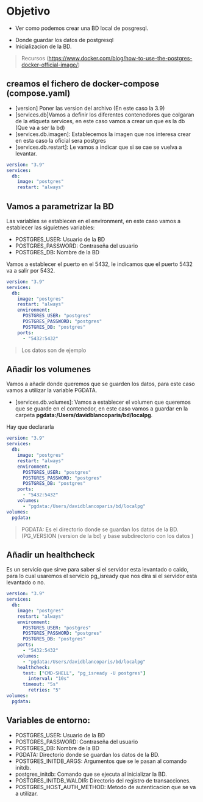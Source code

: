 # Objetivo

- Ver como podemos crear una BD local de posgresql.

* Donde guardar los datos de postgresql
* Inicializacion de la BD.

> Recursos (https://www.docker.com/blog/how-to-use-the-postgres-docker-official-image/)

## creamos el fichero de docker-compose (compose.yaml)

- [version] Poner las version del archivo (En este caso la 3.9)
- [services.db]Vamos a definir los diferentes contenedores que colgaran de la etiqueta services, en este caso vamos a crear un que es la db (Que va a ser la bd)
- [services.db.imagen]: Establecemos la imagen que nos interesa crear en esta caso la oficial sera postgres
- [services.db.restart]: Le vamos a indicar que si se cae se vuelva a levantar.

```yaml
version: "3.9"
services:
  db:
    image: "postgres"
    restart: "always"
```

## Vamos a parametrizar la BD

Las variables se establecen en el environment, en este caso vamos a establecer las siguietnes variables:

- POSTGRES_USER: Usuario de la BD
- POSTGRES_PASSWORD: Contraseña del usuario
- POSTGRES_DB: Nombre de la BD

Vamos a establecer el puerto en el 5432, le indicamos que el puerto 5432 va a salir por 5432.

```yaml
version: "3.9"
services:
  db:
    image: "postgres"
    restart: "always"
    environment:
      POSTGRES_USER: "postgres"
      POSTGRES_PASSWORD: "postgres"
      POSTGRES_DB: "postgres"
    ports:
      - "5432:5432"
```

> Los datos son de ejemplo

## Añadir los volumenes

Vamos a añadir donde queremos que se guarden los datos, para este caso vamos a utilizar la variable PGDATA.

- [services.db.volumes]: Vamos a establecer el volumen que queremos que se guarde en el contenedor, en este caso vamos a guardar en la carpeta **pgdata:/Users/davidblancoparis/bd/localpg**.

Hay que declararla

```yaml
version: "3.9"
services:
  db:
    image: "postgres"
    restart: "always"
    environment:
      POSTGRES_USER: "postgres"
      POSTGRES_PASSWORD: "postgres"
      POSTGRES_DB: "postgres"
    ports:
      - "5432:5432"
    volumes:
      - "pgdata:/Users/davidblancoparis/bd/localpg"
volumes:
  pgdata:
```

> PGDATA: Es el directorio donde se guardan los datos de la BD. (PG_VERSION (version de la bd) y base subdirectorio con los datos )

## Añadir un healthcheck

Es un servicio que sirve para saber si el servidor esta levantado o caido, para lo cual usaremos el servicio pg_isready que nos dira si el servidor esta levantado o no.

```yaml
version: "3.9"
services:
  db:
    image: "postgres"
    restart: "always"
    environment:
      POSTGRES_USER: "postgres"
      POSTGRES_PASSWORD: "postgres"
      POSTGRES_DB: "postgres"
    ports:
      - "5432:5432"
    volumes:
      - "pgdata:/Users/davidblancoparis/bd/localpg"
    healthcheck:
      test: ["CMD-SHELL", "pg_isready -U postgres"]
        interval: "10s"
      timeout: "5s"
        retries: "5"
volumes:
  pgdata:
```

## Variables de entorno:

- POSTGRES_USER: Usuario de la BD
- POSTGRES_PASSWORD: Contraseña del usuario
- POSTGRES_DB: Nombre de la BD
- PGDATA: Directorio donde se guardan los datos de la BD.
- POSTGRES_INITDB_ARGS: Argumentos que se le pasan al comando initdb.
- postgres_initdb: Comando que se ejecuta al inicializar la BD.
- POSTGRES_INITDB_WALDIR: Directorio del registro de transacciones.
- POSTGRES_HOST_AUTH_METHOD: Metodo de autenticacion que se va a utilizar.
